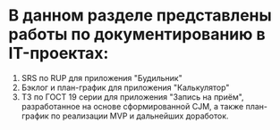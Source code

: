 # В данном разделе представлены работы по документированию в IT-проектах:
1. SRS по RUP для приложения "Будильник"
2. Бэклог и план-график для приложения "Калькулятор"
3. ТЗ по ГОСТ 19 серии для приложения "Запись на приём", разработанное на основе сформированной CJM, а также план-график по реализации MVP и дальнейших доработок. 